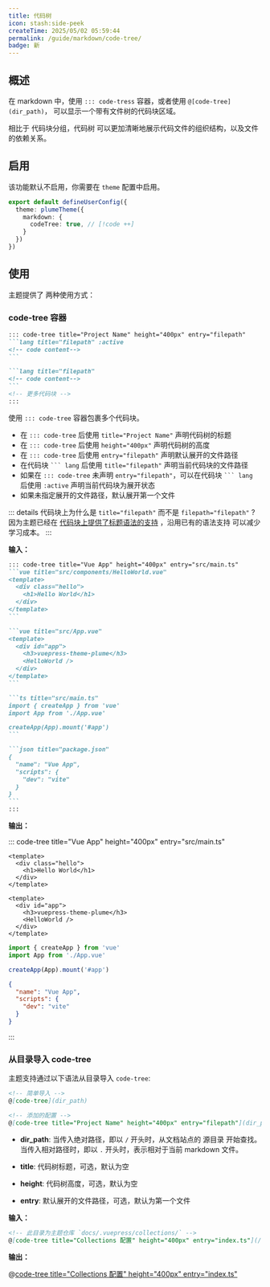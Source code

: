 ```yaml
---
title: 代码树
icon: stash:side-peek
createTime: 2025/05/02 05:59:44
permalink: /guide/markdown/code-tree/
badge: 新
---
```


## 概述

在 markdown 中，使用 `::: code-tress` 容器，或者使用 `@[code-tree](dir_path)`，
可以显示一个带有文件树的代码块区域。

相比于 代码块分组，代码树 可以更加清晰地展示代码文件的组织结构，以及文件的依赖关系。

## 启用

该功能默认不启用，你需要在 `theme` 配置中启用。

```ts title=".vuepress/config.ts"
export default defineUserConfig({
  theme: plumeTheme({
    markdown: {
      codeTree: true, // [!code ++]
    }
  })
})
```

## 使用

主题提供了 两种使用方式：

### code-tree 容器

````md
::: code-tree title="Project Name" height="400px" entry="filepath"
```lang title="filepath" :active
<!-- code content-->
```

```lang title="filepath"
<!-- code content-->
```
<!-- 更多代码块 -->
:::
````

使用 `::: code-tree` 容器包裹多个代码块。

- 在 `::: code-tree` 后使用 `title="Project Name"` 声明代码树的标题
- 在 `::: code-tree` 后使用 `height="400px"` 声明代码树的高度
- 在 `::: code-tree` 后使用 `entry="filepath"` 声明默认展开的文件路径
- 在代码块 <code>\`\`\` lang</code> 后使用 `title="filepath"` 声明当前代码块的文件路径
- 如果在 `::: code-tree` 未声明 `entry="filepath"`，可以在代码块 <code>\`\`\` lang</code> 后使用 `:active` 声明当前代码块为展开状态
- 如果未指定展开的文件路径，默认展开第一个文件

::: details 代码块上为什么是 `title="filepath"` 而不是 `filepath="filepath"` ?
因为主题已经在 [代码块上提供了标题语法的支持](../code/features.md#代码块标题) ，沿用已有的语法支持
可以减少学习成本。
:::

**输入：**

````md :collapsed-lines
::: code-tree title="Vue App" height="400px" entry="src/main.ts"
```vue title="src/components/HelloWorld.vue"
<template>
  <div class="hello">
    <h1>Hello World</h1>
  </div>
</template>
```

```vue title="src/App.vue"
<template>
  <div id="app">
    <h3>vuepress-theme-plume</h3>
    <HelloWorld />
  </div>
</template>
```

```ts title="src/main.ts"
import { createApp } from 'vue'
import App from './App.vue'

createApp(App).mount('#app')
```

```json title="package.json"
{
  "name": "Vue App",
  "scripts": {
    "dev": "vite"
  }
}
```
:::
````

**输出：**

::: code-tree title="Vue App" height="400px" entry="src/main.ts"

```vue title="src/components/HelloWorld.vue"
<template>
  <div class="hello">
    <h1>Hello World</h1>
  </div>
</template>
```

```vue title="src/App.vue"
<template>
  <div id="app">
    <h3>vuepress-theme-plume</h3>
    <HelloWorld />
  </div>
</template>
```

```ts title="src/main.ts"
import { createApp } from 'vue'
import App from './App.vue'

createApp(App).mount('#app')
```

```json title="package.json"
{
  "name": "Vue App",
  "scripts": {
    "dev": "vite"
  }
}
```

:::

### 从目录导入 code-tree

主题支持通过以下语法从目录导入 `code-tree`:

```md
<!-- 简单导入 -->
@[code-tree](dir_path)

<!-- 添加的配置 -->
@[code-tree title="Project Name" height="400px" entry="filepath"](dir_path)
```

- **dir_path**:
  当传入绝对路径，即以 `/` 开头时，从文档站点的 源目录 开始查找。
  当传入相对路径时，即以 `.` 开头时，表示相对于当前 markdown 文件。

- **title**: 代码树标题，可选，默认为空
- **height**: 代码树高度，可选，默认为空
- **entry**: 默认展开的文件路径，可选，默认为第一个文件

**输入：**

```md
<!-- 此目录为主题仓库 `docs/.vuepress/collections/` -->
@[code-tree title="Collections 配置" height="400px" entry="index.ts"](/.vuepress/collections)
```

**输出：**

@[code-tree title="Collections 配置" height="400px" entry="index.ts"](/.vuepress/collections)
